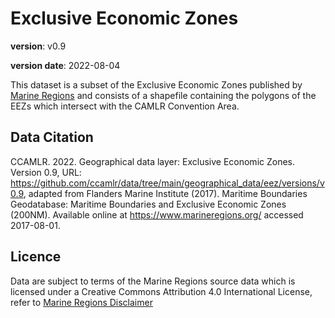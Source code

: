 # Exclusive Economic Zones

**version**: v0.9

**version date**: 2022-08-04

This dataset is a subset of the Exclusive Economic Zones published by [Marine Regions](https://www.marineregions.org) and consists of a shapefile containing the polygons of the EEZs which intersect with the CAMLR Convention Area.

## Data Citation

CCAMLR. 2022. Geographical data layer: Exclusive Economic Zones. Version 0.9, URL: <https://github.com/ccamlr/data/tree/main/geographical_data/eez/versions/v0.9>, adapted from Flanders Marine Institute (2017). Maritime Boundaries Geodatabase: Maritime Boundaries and Exclusive Economic Zones (200NM). Available online at <https://www.marineregions.org/> accessed 2017-08-01.

## Licence

Data are subject to terms of the Marine Regions source data which is licensed under a Creative Commons Attribution 4.0 International License, refer to [Marine Regions Disclaimer](https://www.marineregions.org/disclaimer.php)
